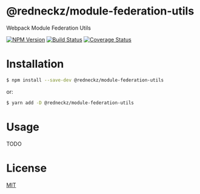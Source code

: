 # @redneckz/module-federation-utils

Webpack Module Federation Utils

[![NPM Version][npm-image]][npm-url]
[![Build Status][build-image]][build-url]
[![Coverage Status][coverage-image]][coverage-url]

# Installation

```bash
$ npm install --save-dev @redneckz/module-federation-utils
```

or:

```bash
$ yarn add -D @redneckz/module-federation-utils
```

# Usage

TODO

# License

[MIT](http://vjpr.mit-license.org)

[npm-image]: https://badge.fury.io/js/%40redneckz%2Fmodule-federation-utils.svg
[npm-url]: https://www.npmjs.com/package/%40redneckz%2Fmodule-federation-utils
[build-image]: https://github.com/redneckz/microfront-core/actions/workflows/build-test.yml/badge.svg
[build-url]: https://github.com/redneckz/microfront-core/actions/workflows/build-test.yml
[coverage-image]: https://coveralls.io/repos/github/redneckz/microfront-core/badge.svg?branch=main
[coverage-url]: https://coveralls.io/github/redneckz/microfront-core?branch=main
